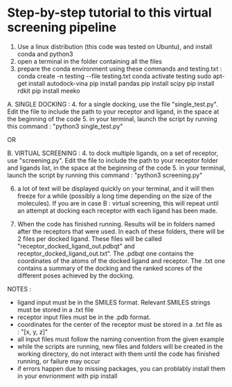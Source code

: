 # Step-by-step tutorial to this virtual screening pipeline

1. Use a linux distribution (this code was tested on Ubuntu), and install conda and python3
2. open a terminal in the folder containing all the files
3. prepare the conda environment using these commands and testing.txt :
conda create -n testing --file testing.txt
conda activate testing
sudo apt-get install autodock-vina
pip install pandas
pip install scipy
pip install rdkit
pip install meeko

A. SINGLE DOCKING : 
4. for a single docking, use the file "single_test.py". Edit the file to include the path to your receptor and ligand, in the space at the beginning of the code
5. in your terminal, launch the script by running this command : "python3 single_test.py"

OR

B. VIRTUAL SCREENING : 
4. to dock multiple ligands, on a set of receptor, use "screening.py". Edit the file to include the path to your receptor folder and ligands list, in the space at the beginning of the code
5. in your terminal, launch the script by running this command : "python3 screening.py"

6. a lot of text will be displayed quickly on your terminal, and it will then freeze for a while (possibly a long time depending on the size of the molecules). If you are in case B : virtual screening, this will repeat until an attempt at docking each receptor with each ligand has been made.

7. When the code has finished running. Results will be in folders named after the receptors that were used. In each of these folders, there will be 2 files per docked ligand. These files will be called "receptor_docked_ligand_out.pdbqt" and receptor_docked_ligand_out.txt". The .pdbqt one contains the coordinates of the atoms of the docked ligand and receptor. The .txt one contains a summary of the docking and the ranked scores of the different poses achieved by the docking.



NOTES : 
- ligand input must be in the SMILES format. Relevant SMILES strings must be stored in a .txt file
- receptor input files must be in the .pdb format.
- coordinates for the center of the receptor must be stored in a .txt file as : "[x, y, z]"
- all input files must follow the naming convention from the given example
- while the scripts are running, new files and folders will be created in the working directory, do not interact with them until the code has finished running, or failure may occur
- if errors happen due to missing packages, you can problably install them in your envrionment with pip install
